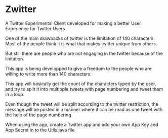 # Zwitter
A Twitter Experimental Client developed for making a better User Experience for Twitter Users

One of the main drawbacks of twitter is the limitation of 140 characters.
Most of the people think it is what that makes twitter unique from others.

But still there are people who are not engaging in the twitter because of the linitation.

This app is being developped to give a freedom to the people who are willing to write more than 140 characters.

This app will basically get the count of the characters typed by the user, and try to split it into multipple tweets
with page numbering and tweet them in a loop.

Even though the tweet will be split according to the twitter restriction, the message will be posted in a manner 
where it can be read as one tweet with the help of the page numbering

When using the app, create a Twitter app and add your own App Key and App Secret in to the Utils.java file
